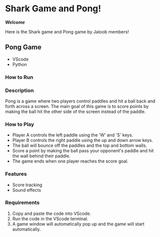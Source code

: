 # Shark Game and Pong!

***Welcome***

Here is the Shark game and Pong game by Jaloob members!

## Pong Game

- VScode
- Python

### How to Run
### Description
Pong is a game where two players control paddles and hit a ball back and forth across a screen. The main goal of this game is to score points by making the ball hit the other side of the screen instead of the paddle.

### How to Play
- Player A controls the left paddle using the 'W' and 'S' keys.
- Player B controls the right paddle using the up and down arrow keys.
- The ball will bounce off the paddles and the top and bottom walls.
- Score a point by making the ball pass your opponent's paddle and hit the wall behind their paddle.
- The game ends when one player reaches the score goal.

### Features
- Score tracking
- Sound effects

### Requirements
1. Copy and paste the code into VScode.
2. Run the code in the VScode terminal.
3. A game window will automatically pop up and the game will start automatically.
